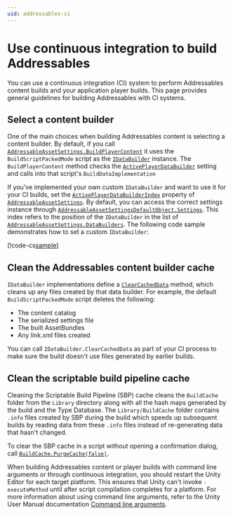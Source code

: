 ```yaml
---
uid: addressables-ci
---
```


# Use continuous integration to build Addressables

You can use a continuous integration (CI) system to perform Addressables content builds and your application player builds. This page provides general guidelines for building Addressables with CI systems.

## Select a content builder

One of the main choices when building Addressables content is selecting a content builder. By default, if you call [`AddressableAssetSettings.BuildPlayerContent`](xref:UnityEditor.AddressableAssets.Settings.AddressableAssetSettings.BuildPlayerContent) it uses the `BuildScriptPackedMode` script as the [`IDataBuilder`](xref:UnityEditor.AddressableAssets.Build.IDataBuilder) instance. The `BuildPlayerContent` method checks the [`ActivePlayerDataBuilder`](xref:UnityEditor.AddressableAssets.Settings.AddressableAssetSettings.ActivePlayerDataBuilder) setting and calls into that script's `BuildDataImplementation`  

If you've implemented your own custom `IDataBuilder` and want to use it for your CI builds, set the [`ActivePlayerDataBuilderIndex`](xref:UnityEditor.AddressableAssets.Settings.AddressableAssetSettings.ActivePlayerDataBuilderIndex) property of [`AddressableAssetSettings`](xref:UnityEditor.AddressableAssets.Settings.AddressableAssetSettings). By default, you can access the correct settings instance through [`AddressableAssetSettingsDefaultObject.Settings`](xref:UnityEditor.AddressableAssets.AddressableAssetSettingsDefaultObject.Settings). This index refers to the position of the `IDataBuilder` in the list of [`AddressableAssetSettings.DataBuilders`](xref:UnityEditor.AddressableAssets.Settings.AddressableAssetSettings.DataBuilders). The following code sample demonstrates how to set a custom `IDataBuilder`:

[!code-cs[sample](../Tests/Editor/DocExampleCode/CustomDataBuilder.cs#doc_SetCustomBuilder)]

## Clean the Addressables content builder cache

`IDataBuilder` implementations define a [`ClearCachedData`](xref:UnityEditor.AddressableAssets.Build.IDataBuilder.ClearCachedData) method, which cleans up any files created by that data builder. For example, the default `BuildScriptPackedMode` script deletes the following:

- The content catalog
- The serialized settings file
- The built AssetBundles
- Any link.xml files created

You can call `IDataBuilder.ClearCachedData` as part of your CI process to make sure the build doesn't use files generated by earlier builds.

## Clean the scriptable build pipeline cache

Cleaning the Scriptable Build Pipeline (SBP) cache cleans the `BuildCache` folder from the `Library` directory along with all the hash maps generated by the build and the Type Database. The `Library/BuildCache` folder contains `.info` files created by SBP during the build which speeds up subsequent builds by reading data from these `.info` files instead of re-generating data that hasn't changed.

To clear the SBP cache in a script without opening a confirmation dialog, call [`BuildCache.PurgeCache(false)`](xref:UnityEditor.Build.Pipeline.Utilities.BuildCache.PurgeCache*).

When building Addressables content or player builds with command line arguments or through continuous integration, you should restart the Unity Editor for each target platform. This ensures that Unity can't invoke `-executeMethod` until after script compilation completes for a platform. For more information about using command line arguments, refer to the Unity User Manual documentation [Command line arguments](https://docs.unity3d.com/Manual/CommandLineArguments.html).
